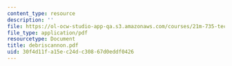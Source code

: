 ```yaml
---
content_type: resource
description: ''
file: https://ol-ocw-studio-app-qa.s3.amazonaws.com/courses/21m-735-technical-design-scenery-mechanisms-and-special-effects-spring-2004/30f4d11fa15ec24dc30867d0eddf0426_debriscannon.pdf
file_type: application/pdf
resourcetype: Document
title: debriscannon.pdf
uid: 30f4d11f-a15e-c24d-c308-67d0eddf0426
---
```

